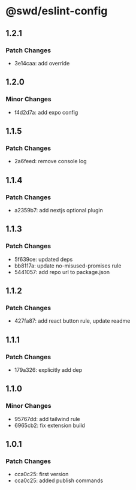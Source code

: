 # @swd/eslint-config

## 1.2.1

### Patch Changes

- 3e14caa: add override

## 1.2.0

### Minor Changes

- f4d2d7a: add expo config

## 1.1.5

### Patch Changes

- 2a6feed: remove console log

## 1.1.4

### Patch Changes

- a2359b7: add nextjs optional plugin

## 1.1.3

### Patch Changes

- 5f639ce: updated deps
- bb8117a: update no-misused-promises rule
- 5441057: add repo url to package.json

## 1.1.2

### Patch Changes

- 427fa87: add react button rule, update readme

## 1.1.1

### Patch Changes

- 179a326: explicitly add dep

## 1.1.0

### Minor Changes

- 95767dd: add tailwind rule
- 6965cb2: fix extension build

## 1.0.1

### Patch Changes

- cca0c25: first version
- cca0c25: added publish commands
